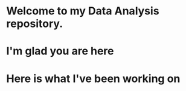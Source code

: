 # Welcome to my Data Analysis repository. 
# I'm glad you are here
# Here is what I've been working on
